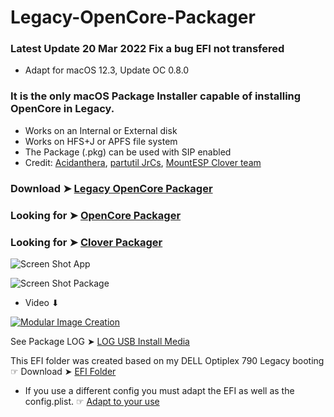 # Legacy-OpenCore-Packager

### Latest Update 20 Mar 2022 Fix a bug EFI not transfered
- Adapt for macOS 12.3, Update OC 0.8.0

### It is the only macOS Package Installer capable of installing OpenCore in Legacy. 
- Works on an Internal or External disk
- Works on HFS+J or APFS file system
- The Package (.pkg) can be used with SIP enabled
- Credit: [Acidanthera](https://github.com/acidanthera/OpenCorePkg), [partutil JrCs](https://github.com/chris1111/partutil), [MountESP Clover team](https://github.com/CloverHackyColor/CloverBootloader/tree/master/CloverPackage/package/Scripts.templates/EFIFolder)

### Download ➤ [Legacy OpenCore Packager](https://github.com/chris1111/Legacy-OpenCore-Packager/raw/Master/Legacy%20OpenCore%20Packager.zip)

### Looking for ➤ [OpenCore Packager](https://github.com/chris1111/OpenCore-Packager)

### Looking for ➤ [Clover Packager](https://github.com/chris1111/Clover-Packager)

![Screen Shot App](https://user-images.githubusercontent.com/6248794/153775351-303ed6c4-533f-4e11-9589-2dd087f5ab64.png)

![Screen Shot Package](https://user-images.githubusercontent.com/6248794/153775352-eec1ee02-bf0b-4fce-9c1c-f53995bb1799.png)

- Video ⬇︎

[![Modular Image Creation](https://user-images.githubusercontent.com/6248794/134072536-7c46b8cc-4d8b-42f9-a28a-3c02734f1f5d.png)](https://youtu.be/Xx4qvXuNwgE)


See Package LOG ➤ [LOG USB Install Media](https://user-images.githubusercontent.com/6248794/153766357-1b9542ef-7ce1-43cb-a5f6-fea0281feab9.png)

This EFI folder was created based on my DELL Optiplex 790 Legacy booting ☞ Download ➤ [EFI Folder](https://github.com/chris1111/Legacy-OpenCore-Packager/raw/Master/EFI.zip)
- If you use a different config you must adapt the EFI as well as the config.plist. ☞ [Adapt to your use](https://user-images.githubusercontent.com/6248794/153845678-64ff286e-dd74-407b-8acb-6b54dbb58cab.png)
